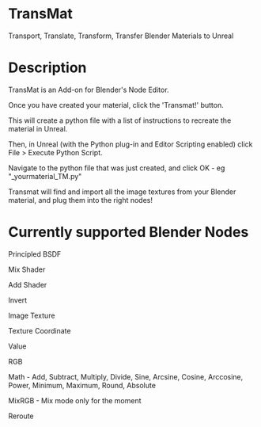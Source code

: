 # TransMat
Transport, Translate, Transform, Transfer Blender Materials to Unreal

# Description

TransMat is an Add-on for Blender's Node Editor.

Once you have created your material, click the 'Transmat!' button.

This will create a python file with a list of instructions to recreate the material in Unreal.

Then, in Unreal (with the Python plug-in and Editor Scripting enabled) click File > Execute Python Script.

Navigate to the python file that was just created, and click OK - eg "_yourmaterial_TM.py"

Transmat will find and import all the image textures from your Blender material, and plug them into the right nodes!

# Currently supported Blender Nodes

Principled BSDF

Mix Shader

Add Shader

Invert

Image Texture

Texture Coordinate

Value

RGB

Math - Add, Subtract, Multiply, Divide, Sine, Arcsine, Cosine, Arccosine, Power, Minimum, Maximum, Round, Absolute

MixRGB - Mix mode only for the moment

Reroute

